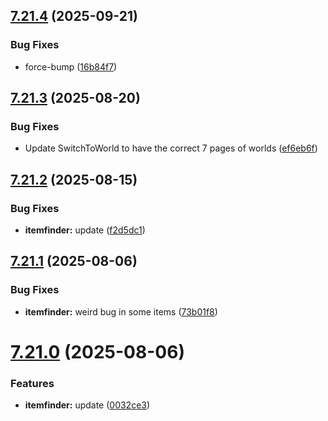 ## [7.21.4](https://github.com/Torwent/SRL-T/compare/v7.21.3...v7.21.4) (2025-09-21)


### Bug Fixes

* force-bump ([16b84f7](https://github.com/Torwent/SRL-T/commit/16b84f765d1a1d175103311410f76099523444ef))



## [7.21.3](https://github.com/Torwent/SRL-T/compare/v7.21.2...v7.21.3) (2025-08-20)


### Bug Fixes

* Update SwitchToWorld to have the correct 7 pages of worlds ([ef6eb6f](https://github.com/Torwent/SRL-T/commit/ef6eb6feed792db66b8466a04733e7f783a52c1e))



## [7.21.2](https://github.com/Torwent/SRL-T/compare/v7.21.1...v7.21.2) (2025-08-15)


### Bug Fixes

* **itemfinder:** update ([f2d5dc1](https://github.com/Torwent/SRL-T/commit/f2d5dc1aac9909a8f3e68df3df8b53d4d80c4947))



## [7.21.1](https://github.com/Torwent/SRL-T/compare/v7.21.0...v7.21.1) (2025-08-06)


### Bug Fixes

* **itemfinder:** weird bug in some items ([73b01f8](https://github.com/Torwent/SRL-T/commit/73b01f8ced563260f14bd57f114da2621dd526be))



# [7.21.0](https://github.com/Torwent/SRL-T/compare/v7.20.16...v7.21.0) (2025-08-06)


### Features

* **itemfinder:** update ([0032ce3](https://github.com/Torwent/SRL-T/commit/0032ce329780611cb84a4d4e8d82cc7c34730361))



